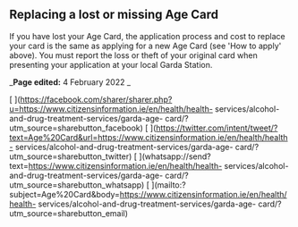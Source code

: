 ##  Replacing a lost or missing Age Card

If you have lost your Age Card, the application process and cost to replace
your card is the same as applying for a new Age Card (see 'How to apply'
above). You must report the loss or theft of your original card when
presenting your application at your local Garda Station.

_**Page edited:** 4 February 2022 _

[
](https://facebook.com/sharer/sharer.php?u=https://www.citizensinformation.ie/en/health/health-
services/alcohol-and-drug-treatment-services/garda-age-
card/?utm_source=sharebutton_facebook) [
](https://twitter.com/intent/tweet/?text=Age%20Card&url=https://www.citizensinformation.ie/en/health/health-
services/alcohol-and-drug-treatment-services/garda-age-
card/?utm_source=sharebutton_twitter) [
](whatsapp://send?text=https://www.citizensinformation.ie/en/health/health-
services/alcohol-and-drug-treatment-services/garda-age-
card/?utm_source=sharebutton_whatsapp) [
](mailto:?subject=Age%20Card&body=https://www.citizensinformation.ie/en/health/health-
services/alcohol-and-drug-treatment-services/garda-age-
card/?utm_source=sharebutton_email) [ ](javascript:void\(0\))
